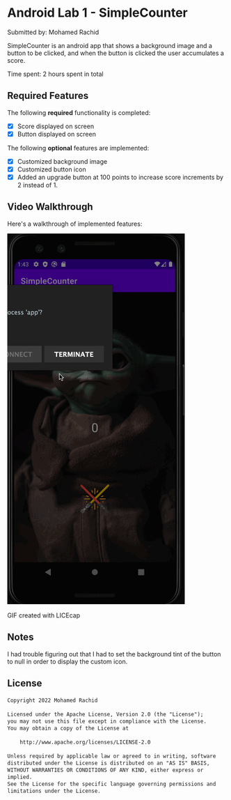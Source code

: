 # Android Lab 1 - SimpleCounter

Submitted by: Mohamed Rachid

SimpleCounter is an android app that shows a background image and a button to be clicked, and when the button is clicked the user accumulates a score. 

Time spent: 2 hours spent in total

## Required Features

The following **required** functionality is completed:

* [X] Score displayed on screen
* [X] Button displayed on screen

The following **optional** features are implemented:

* [X] Customized background image
* [X] Customized button icon
* [X] Added an upgrade button at 100 points to increase score increments by 2 instead of 1.

## Video Walkthrough

Here's a walkthrough of implemented features:

<img src='SimpleCounter.gif' title='Video Walkthrough' width='' alt='Video Walkthrough' />

GIF created with LICEcap


## Notes

I had trouble figuring out that I had to set the background tint of the button to null in order to display the custom icon.

## License

    Copyright 2022 Mohamed Rachid

    Licensed under the Apache License, Version 2.0 (the "License");
    you may not use this file except in compliance with the License.
    You may obtain a copy of the License at

        http://www.apache.org/licenses/LICENSE-2.0

    Unless required by applicable law or agreed to in writing, software
    distributed under the License is distributed on an "AS IS" BASIS,
    WITHOUT WARRANTIES OR CONDITIONS OF ANY KIND, either express or implied.
    See the License for the specific language governing permissions and
    limitations under the License.
